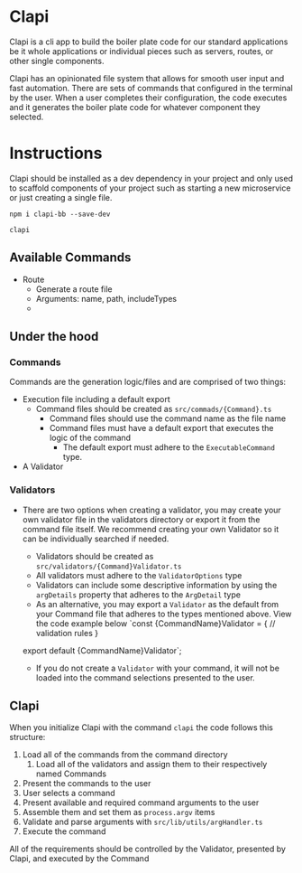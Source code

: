 # Clapi

Clapi is a cli app to build the boiler plate code for our standard applications be it whole applications or individual pieces such as servers, routes, or other single components.

Clapi has an opinionated file system that allows for smooth user input and fast automation. There are sets of commands that configured in the terminal by the user. When a user completes their configuration, the code executes and it generates the boiler plate code for whatever component they selected.

# Instructions

Clapi should be installed as a dev dependency in your project and only used to scaffold components of your project such as starting a new microservice or just creating a single file.

`npm i clapi-bb --save-dev`

`clapi`

## Available Commands

- Route
    - Generate a route file
    - Arguments: name, path, includeTypes
    - 
## Under the hood

### Commands

Commands are the generation logic/files and are comprised of two things:

- Execution file including a default export
    - Command files should be created as `src/commads/{Command}.ts`
        - Command files should use the command name as the file name
        - Command files must have a default export that executes the logic of the command
            - The default export must adhere to the `ExecutableCommand` type.
- A Validator

### Validators
- There are two options when creating a validator, you may create your own validator file in the validators directory or export it from the command file itself. We recommend creating your own Validator so it can be individually searched if needed.
  - Validators should be created as `src/validators/{Command}Validator.ts`
  - All validators must adhere to the `ValidatorOptions`  type
  - Validators can include some descriptive information by using the `argDetails` property that adheres to the `ArgDetail` type
  - As an alternative, you may export a `Validator` as the default from your Command file that adheres to the types mentioned above. View the code example below
  `const {CommandName}Validator = {
  // validation rules
  }

  export default {CommandName}Validator`;
    - If you do not create a `Validator` with your command, it will not be loaded into the command selections presented to the user.

## Clapi

When you initialize Clapi with the command `clapi` the code follows this structure:

1. Load all of the commands from the command directory
    1. Load all of the validators and assign them to their respectively named Commands
2. Present the commands to the user
3. User selects a command
4. Present available and required command arguments to the user
5. Assemble them and set them as `process.argv` items
6. Validate and parse arguments with `src/lib/utils/argHandler.ts`
7. Execute the command

All of the requirements should be controlled by the Validator, presented by Clapi, and executed by the Command
